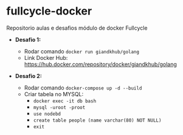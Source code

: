 # fullcycle-docker
Repositorio aulas e desafios módulo de docker Fullcycle

- <b>Desafio 1:</b>
  - Rodar comando `docker run giandkhub/golang`
  - Link Docker Hub: https://hub.docker.com/repository/docker/giandkhub/golang

- <b>Desafio 2:</b>
  - Rodar comando `docker-compose up -d --build`
  - Criar tabela no MYSQL:
    - `docker exec -it db bash`
    - `mysql -uroot -proot`
    - `use nodebd`
    - `create table people (name varchar(80) NOT NULL)`
    - `exit`




